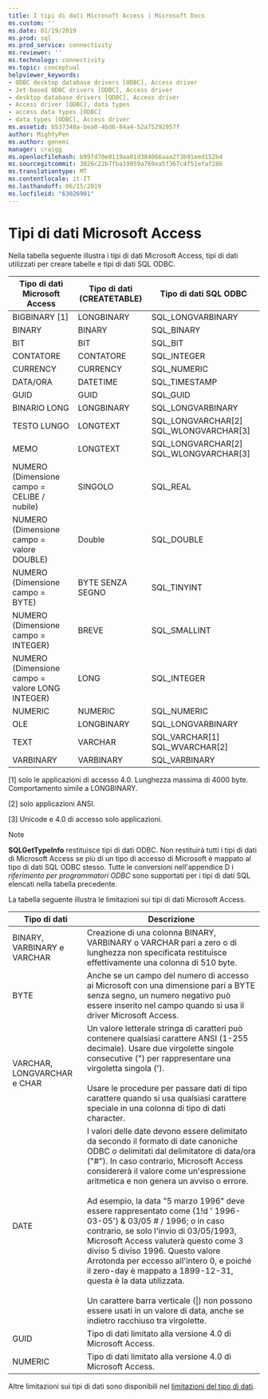 ```yaml
---
title: I tipi di dati Microsoft Access | Microsoft Docs
ms.custom: ''
ms.date: 01/19/2019
ms.prod: sql
ms.prod_service: connectivity
ms.reviewer: ''
ms.technology: connectivity
ms.topic: conceptual
helpviewer_keywords:
- ODBC desktop database drivers [ODBC], Access driver
- Jet-based ODBC drivers [ODBC], Access driver
- desktop database drivers [ODBC], Access driver
- Access driver [ODBC], data types
- access data types [ODBC]
- data types [ODBC], Access driver
ms.assetid: b537348a-bea0-4bd6-84a4-52a75292957f
author: MightyPen
ms.author: genemi
manager: craigg
ms.openlocfilehash: b99fd70e0119aa01d384066aaa2f3b91eed152b4
ms.sourcegitcommit: 3026c22b7fba19059a769ea5f367c4f51efaf286
ms.translationtype: MT
ms.contentlocale: it-IT
ms.lasthandoff: 06/15/2019
ms.locfileid: "63026901"
---
```

# <a name="microsoft-access-data-types"></a>Tipi di dati Microsoft Access
Nella tabella seguente illustra i tipi di dati Microsoft Access, tipi di dati utilizzati per creare tabelle e tipi di dati SQL ODBC.  
  
|Tipo di dati Microsoft Access|Tipo di dati (CREATETABLE)|Tipo di dati SQL ODBC|  
|--------------------------------|-------------------------------|------------------------|  
|BIGBINARY [1]|LONGBINARY|SQL_LONGVARBINARY|  
|BINARY|BINARY|SQL_BINARY|  
|BIT|BIT|SQL_BIT|  
|CONTATORE|CONTATORE|SQL_INTEGER|  
|CURRENCY|CURRENCY|SQL_NUMERIC|  
|DATA/ORA|DATETIME|SQL_TIMESTAMP|  
|GUID|GUID|SQL_GUID|  
|BINARIO LONG|LONGBINARY|SQL_LONGVARBINARY|  
|TESTO LUNGO|LONGTEXT|SQL_LONGVARCHAR[2] SQL_WLONGVARCHAR[3]|  
|MEMO|LONGTEXT|SQL_LONGVARCHAR[2] SQL_WLONGVARCHAR[3]|  
|NUMERO (Dimensione campo = CELIBE / nubile)|SINGOLO|SQL_REAL|  
|NUMERO (Dimensione campo = valore DOUBLE)|Double|SQL_DOUBLE|  
|NUMERO (Dimensione campo = BYTE)|BYTE SENZA SEGNO|SQL_TINYINT|  
|NUMERO (Dimensione campo = INTEGER)|BREVE|SQL_SMALLINT|  
|NUMERO (Dimensione campo = valore LONG INTEGER)|LONG|SQL_INTEGER|  
|NUMERIC|NUMERIC|SQL_NUMERIC|  
|OLE|LONGBINARY|SQL_LONGVARBINARY|  
|TEXT|VARCHAR|SQL_VARCHAR[1] SQL_WVARCHAR[2]|  
|VARBINARY|VARBINARY|SQL_VARBINARY|  
  
 [1] solo le applicazioni di accesso 4.0. Lunghezza massima di 4000 byte. Comportamento simile a LONGBINARY.  
  
 [2] solo applicazioni ANSI.  
  
 [3] Unicode e 4.0 di accesso solo applicazioni.  
  
> [!NOTE]  
>  **SQLGetTypeInfo** restituisce tipi di dati ODBC. Non restituirà tutti i tipi di dati di Microsoft Access se più di un tipo di accesso di Microsoft è mappato al tipo di dati SQL ODBC stesso. Tutte le conversioni nell'appendice D i *riferimento per programmatori ODBC* sono supportati per i tipi di dati SQL elencati nella tabella precedente.  
  
 La tabella seguente illustra le limitazioni sui tipi di dati Microsoft Access.  
  
|Tipo di dati|Descrizione|  
|---------------|-----------------|  
|BINARY, VARBINARY e VARCHAR|Creazione di una colonna BINARY, VARBINARY o VARCHAR pari a zero o di lunghezza non specificata restituisce effettivamente una colonna di 510 byte.|  
|BYTE|Anche se un campo del numero di accesso ai Microsoft con una dimensione pari a BYTE senza segno, un numero negativo può essere inserito nel campo quando si usa il driver Microsoft Access.|  
|VARCHAR, LONGVARCHAR e CHAR|Un valore letterale stringa di caratteri può contenere qualsiasi carattere ANSI (1-255 decimale). Usare due virgolette singole consecutive (") per rappresentare una virgoletta singola (').<br /><br /> Usare le procedure per passare dati di tipo carattere quando si usa qualsiasi carattere speciale in una colonna di tipo di dati character.|  
|DATE|I valori delle date devono essere delimitato da secondo il formato di date canoniche ODBC o delimitati dal delimitatore di data/ora ("#"). In caso contrario, Microsoft Access considererà il valore come un'espressione aritmetica e non genera un avviso o errore.<br /><br /> Ad esempio, la data "5 marzo 1996" deve essere rappresentato come {1!d ' 1996-03-05'} & 03/05 # / 1996; o in caso contrario, se solo l'invio di 03/05/1993, Microsoft Access valuterà questo come 3 diviso 5 diviso 1996. Questo valore Arrotonda per eccesso all'intero 0, e poiché il zero-day è mappato a 1899-12-31, questa è la data utilizzata.<br /><br /> Un carattere barra verticale (&#124;) non possono essere usati in un valore di data, anche se indietro racchiuso tra virgolette.|  
|GUID|Tipo di dati limitato alla versione 4.0 di Microsoft Access.|  
|NUMERIC|Tipo di dati limitato alla versione 4.0 di Microsoft Access.|  
  
 Altre limitazioni sui tipi di dati sono disponibili nel [limitazioni del tipo di dati](../../odbc/microsoft/data-type-limitations.md).
